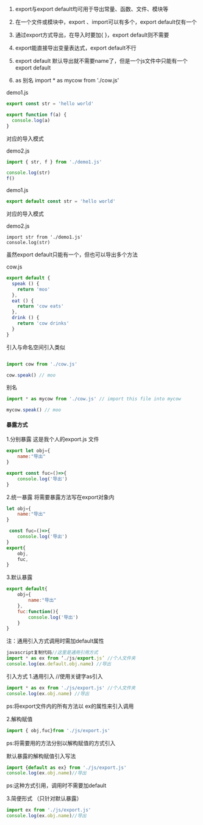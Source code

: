 1. export与export default均可用于导出常量、函数、文件、模块等

2. 在一个文件或模块中，export  、import可以有多个，export default仅有一个

3. 通过export方式导出，在导入时要加{ }，export default则不需要

4. export能直接导出变量表达式，export default不行

5. export default 默认导出就不需要name了，但是一个js文件中只能有一个export default

6. as 别名 import * as mycow from './cow.js' 



demo1.js

```js
export const str = 'hello world'

export function f(a) {
  console.log(a)
}

```

对应的导入模式

demo2.js

```js
import { str, f } from './demo1.js'

console.log(str)
f()
```





demo1.js

```js
export default const str = 'hello world'
```

对应的导入模式

demo2.js

```
import str from './demo1.js'
console.log(str)
```



虽然export default只能有一个，但也可以导出多个方法

cow.js

```js
export default {
  speak () {
    return 'moo'
  },
  eat () {
    return 'cow eats'
  },
  drink () {
    return 'cow drinks'
  }
}
```

引入与命名空间引入类似

```js

import cow from './cow.js'

cow.speak() // moo

```

别名 

```js
import * as mycow from './cow.js' // import this file into mycow 

mycow.speak() // moo

```

#### 暴露方式

1.分别暴露
这是我个人的export.js 文件

```js
export let obj={
    name:"导出"
}

export const fuc=()=>{
    console.log('导出')
}

```

2.统一暴露
将需要暴露方法写在export对象内

```js
let obj={
    name:"导出"
}

 const fuc=()=>{
    console.log('导出')
}
export{
    obj,
    fuc,
}
```


3.默认暴露

```js
export default{
    obj={
        name:"导出"
    },
    fuc:function(){
        console.log('导出')
    }
}
```


注：通用引入方式调用时需加default属性

```js
javascript复制代码//这里是通用引用方式
import * as ex from ‘./js/export.js’ //个人文件夹
console.log(ex.default.obj.name) //导出
```



引入方式
1.通用引入
//使用关键字as引入

```js
import * as ex from './js/export.js' //个人文件夹
console.log(ex.obj.name) //导出
```


ps:将export文件内的所有方法以 ex的属性来引入调用

2.解构赋值

```js
import { obj,fuc}from './js/export.js'
```


ps:将需要用的方法分别以解构赋值的方式引入

默认暴露的解构赋值引入写法

```js
import {default as ex} from './js/export.js' 
console.log(ex.obj.name)//导出
```


ps:这种方式引用，调用时不需要加default

3.简便形式 （只针对默认暴露）

```js
import ex from './js/export.js'  
console.log(ex.obj.name)//导出
```

